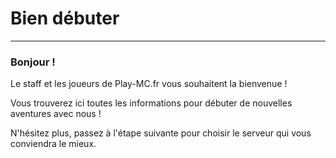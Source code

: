 # Bien débuter

-----

### Bonjour !

Le staff et les joueurs de Play-MC.fr vous souhaitent la bienvenue !

Vous trouverez ici toutes les informations pour débuter de nouvelles aventures avec nous !

N'hésitez plus, passez à l'étape suivante pour choisir le serveur qui vous conviendra le mieux.

